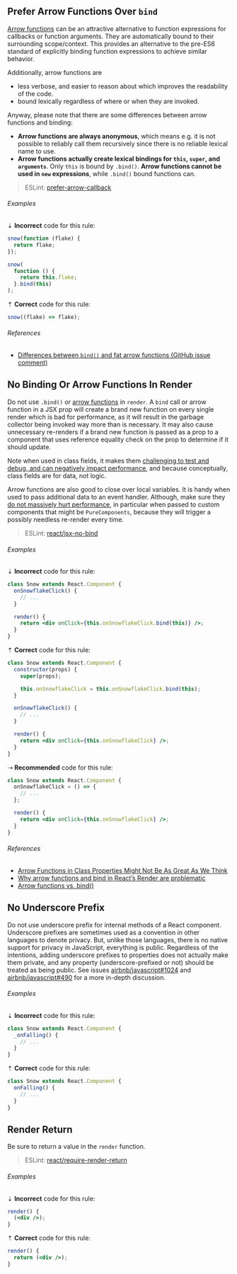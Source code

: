 <!--lint disable no-duplicate-headings-->

## Prefer Arrow Functions Over `bind`

[Arrow functions][mdn-arrow_functions] can be an attractive alternative to function expressions for callbacks or function arguments. They are automatically bound to their surrounding scope/context. This provides an alternative to the pre-ES6 standard of explicitly binding function expressions to achieve similar behavior.

Additionally, arrow functions are

- less verbose, and easier to reason about which improves the readability of the code.
- bound lexically regardless of where or when they are invoked.

Anyway, please note that there are some differences between arrow functions and binding:

- **Arrow functions are always anonymous**, which means e.g. it is not possible to reliably call them recursively since there is no reliable lexical name to use.
- **Arrow functions actually create lexical bindings for `this`, `super`, and `arguments`**. Only `this` is bound by `.bind()`.
  **Arrow functions cannot be used in `new` expressions**, while `.bind()` bound functions can.

> ESLint: [prefer-arrow-callback][eslint/prefer-arrow-callback]

###### Examples

⇣ **Incorrect** code for this rule:

```jsx
snow(function (flake) {
  return flake;
});
```

```jsx
snow(
  function () {
    return this.flake;
  }.bind(this)
);
```

⇡ **Correct** code for this rule:

```jsx
snow((flake) => flake);
```

###### References

- [Differences between `bind()` and fat arrow functions (GitHub issue comment)][ref-gh-getify/you-dont-know-js/513_comment]

## No Binding Or Arrow Functions In Render

Do not use `.bind()` or [arrow functions][mdn-arrow_functions] in `render`. A `bind` call or arrow function in a JSX prop will create a brand new function on every single render which is bad for performance, as it will result in the garbage collector being invoked way more than is necessary. It may also cause unnecessary re-renders if a brand new function is passed as a prop to a component that uses reference equality check on the prop to determine if it should update.

Note when used in class fields, it makes them [challenging to test and debug, and can negatively impact performance][medium-arrow_func_class_prop_not_great], and because conceptually, class fields are for data, not logic.

Arrow functions are also good to close over local variables. It is handy when used to pass additional data to an event handler. Although, make sure they [do not massively hurt performance][ref-bignerdranch-bp_react_event_handler], in particular when passed to custom components that might be `PureComponents`, because they will trigger a possibly needless re-render every time.

> ESLint: [react/jsx-no-bind][eslint-react/jsx-no-bind]

###### Examples

⇣ **Incorrect** code for this rule:

```jsx
class Snow extends React.Component {
  onSnowflakeClick() {
    // ...
  }

  render() {
    return <div onClick={this.onSnowflakeClick.bind(this)} />;
  }
}
```

⇡ **Correct** code for this rule:

```jsx
class Snow extends React.Component {
  constructor(props) {
    super(props);

    this.onSnowflakeClick = this.onSnowflakeClick.bind(this);
  }

  onSnowflakeClick() {
    // ...
  }

  render() {
    return <div onClick={this.onSnowflakeClick} />;
  }
}
```

⇢ **Recommended** code for this rule:

```jsx
class Snow extends React.Component {
  onSnowflakeClick = () => {
    // ...
  };

  render() {
    return <div onClick={this.onSnowflakeClick} />;
  }
}
```

###### References

- [Arrow Functions in Class Properties Might Not Be As Great As We Think][medium-arrow_func_class_prop_not_great]
- [Why arrow functions and bind in React’s Render are problematic][medium-arrow_func_bind_render]
- [Arrow functions vs. bind()][ref-2ality-arrow_func_vs_bind]

## No Underscore Prefix

Do not use underscore prefix for internal methods of a React component. Underscore prefixes are sometimes used as a convention in other languages to denote privacy. But, unlike those languages, there is no native support for privacy in JavaScript, everything is public. Regardless of the intentions, adding underscore prefixes to properties does not actually make them private, and any property (underscore-prefixed or not) should be treated as being public. See issues [airbnb/javascript#1024][] and [airbnb/javascript#490][] for a more in-depth discussion.

###### Examples

⇣ **Incorrect** code for this rule:

```jsx
class Snow extends React.Component {
  _onFalling() {
    // ...
  }
}
```

⇡ **Correct** code for this rule:

```jsx
class Snow extends React.Component {
  onFalling() {
    // ...
  }
}
```

## Render Return

Be sure to return a value in the `render` function.

> ESLint: [react/require-render-return][eslint-react/require-render-return]

###### Examples

⇣ **Incorrect** code for this rule:

```jsx
render() {
  (<div />);
}
```

⇡ **Correct** code for this rule:

```jsx
render() {
  return (<div />);
}
```

[airbnb/javascript#1024]: https://github.com/airbnb/javascript/issues/1024
[airbnb/javascript#490]: https://github.com/airbnb/javascript/issues/490
[eslint-react/jsx-no-bind]: https://github.com/yannickcr/eslint-plugin-react/blob/master/docs/rules/jsx-no-bind.md
[eslint-react/require-render-return]: https://github.com/yannickcr/eslint-plugin-react/blob/master/docs/rules/require-render-return.md
[eslint/prefer-arrow-callback]: https://eslint.org/docs/rules/prefer-arrow-callback
[mdn-arrow_functions]: https://developer.mozilla.org/en-US/docs/Web/JavaScript/Reference/Functions/Arrow_functions
[medium-arrow_func_bind_render]: https://medium.freecodecamp.org/why-arrow-functions-and-bind-in-reacts-render-are-problematic-f1c08b060e36
[medium-arrow_func_class_prop_not_great]: https://medium.com/@charpeni/arrow-functions-in-class-properties-might-not-be-as-great-as-we-think-3b3551c440b1
[ref-2ality-arrow_func_vs_bind]: http://2ality.com/2016/02/arrow-functions-vs-bind.html
[ref-bignerdranch-bp_react_event_handler]: https://www.bignerdranch.com/blog/choosing-the-best-approach-for-react-event-handlers
[ref-gh-getify/you-dont-know-js/513_comment]: https://github.com/getify/You-Dont-Know-JS/issues/513#issuecomment-130300480
